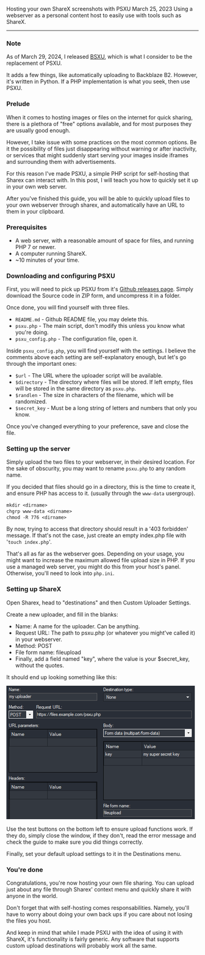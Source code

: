 Hosting your own ShareX screenshots with PSXU
March 25, 2023
Using a webserver as a personal content host to easily use with tools such as ShareX.

---

### Note

As of March 29, 2024, I released [BSXU](https://markski.ar/blog/bsxu-b2-hosting), which is what I consider to be the replacement of PSXU.

It adds a few things, like automatically uploading to Backblaze B2. However, it's written in Python. If a PHP implementation is what you seek, then use PSXU.

### Prelude

When it comes to hosting images or files on the internet for quick sharing, there is a plethora of "free" options available, and for most purposes they are usually good enough.

However, I take issue with some practices on the most common options.
Be it the possibility of files just disappearing without warning or after inactivity, or services that might suddenly start serving your images inside iframes and surrounding them with advertisements.

For this reason I've made PSXU, a simple PHP script for self-hosting that Sharex can interact with. In this post, I will teach you how to quickly set it up in your own web server.

After you've finished this guide, you will be able to quickly upload files to your own webserver through sharex, and automatically have an URL to them in your clipboard.

### Prerequisites

- A web server, with a reasonable amount of space for files, and running PHP 7 or newer.
- A computer running ShareX.
- ~10 minutes of your time.


### Downloading and configuring PSXU
First, you will need to pick up PSXU from it's [Github releases page](https://github.com/markski1/PSXU/releases/latest). Simply download the Source code in ZIP form, and uncompress it in a folder.

Once done, you will find yourself with three files.

- `README.md` - Github README file, you may delete this.
- `psxu.php` - The main script, don't modify this unless you know what you're doing.
- `psxu_config.php` - The configuration file, open it.

Inside `psxu_config.php`, you will find yourself with the settings. I believe the comments above each setting are self-explanatory enough, but let's go through the important ones:

- `$url` - The URL where the uploader script will be available.
- `$directory` - The directory where files will be stored. If left empty, files will be stored in the same directory as `psxu.php`.
- `$randlen` - The size in characters of the filename, which will be randomized.
- `$secret_key` - Must be a long string of letters and numbers that only you know.

Once you've changed everything to your preference, save and close the file.


### Setting up the server
Simply upload the two files to your webserver, in their desired location. For the sake of obscurity, you may want to rename `psxu.php` to any random name.

If you decided that files should go in a directory, this is the time to create it, and ensure PHP has access to it. (usually through the `www-data` usergroup).

```
mkdir <dirname>
chgrp www-data <dirname>
chmod -R 776 <dirname>
```

By now, trying to access that directory should result in a '403 forbidden' message. If that's not the case, just create an empty index.php file with '`touch index.php`'.

That's all as far as the webserver goes. Depending on your usage, you might want to increase the maximum allowed file upload size in PHP. If you use a managed web server, you might do this from your host's panel. Otherwise, you'll need to look into `php.ini`.

### Setting up ShareX

Open Sharex, head to "destinations" and then Custom Uploader Settings.

Create a new uploader, and fill in the blanks:

- Name: A name for the uploader. Can be anything.
- Request URL: The path to psxu.php (or whatever you might've called it) in your webserver.
- Method: POST
- File form name: fileupload
- Finally, add a field named "key", where the value is your $secret_key, without the quotes.

It should end up looking something like this:

![Screenshot displaying the correct settings in ShareX](../images/blog/psxu/sharex1.png)

Use the test buttons on the bottom left to ensure upload functions work. If they do, simply close the window, if they don't, read the error message and check the guide to make sure you did things correctly.

Finally, set your default upload settings to it in the Destinations menu.

### You're done
Congratulations, you're now hosting your own file sharing. You can upload just about any file through Sharex' context menu and quickly share it with anyone in the world.

Don't forget that with self-hosting comes responsabilities. Namely, you'll have to worry about doing your own back ups if you care about not losing the files you host.

And keep in mind that while I made PSXU with the idea of using it with ShareX, it's functionality is fairly generic. Any software that supports custom upload destinations will probably work all the same.